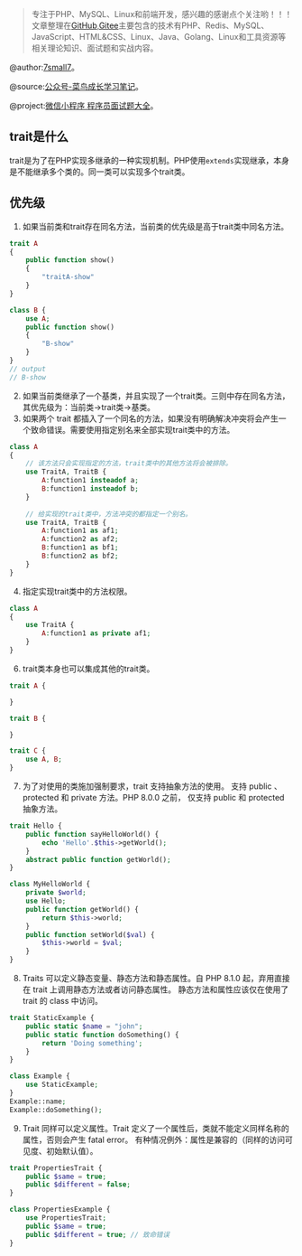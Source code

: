 > 专注于PHP、MySQL、Linux和前端开发，感兴趣的感谢点个关注哟！！！文章整理在[GitHub](https://github.com/7small7),[Gitee](https://gitee.com/bruce_qiq)主要包含的技术有PHP、Redis、MySQL、JavaScript、HTML&CSS、Linux、Java、Golang、Linux和工具资源等相关理论知识、面试题和实战内容。

@author:[7small7](https://github.com/7small7)。

@source:[公众号-菜鸟成长学习笔记](/site/)。

@project:[微信小程序 程序员面试题大全](/site/)。

## trait是什么

trait是为了在PHP实现多继承的一种实现机制。PHP使用`extends`实现继承，本身是不能继承多个类的。同一类可以实现多个trait类。

## 优先级

1. 如果当前类和trait存在同名方法，当前类的优先级是高于trait类中同名方法。

```php
trait A
{
    public function show()
    {
        "traitA-show"
    }
}

class B {
    use A;
    public function show()
    {
        "B-show"
    }
}
// output
// B-show
```

2. 如果当前类继承了一个基类，并且实现了一个trait类。三则中存在同名方法，其优先级为：当前类->trait类->基类。
3. 如果两个 trait 都插入了一个同名的方法，如果没有明确解决冲突将会产生一个致命错误。需要使用指定别名来全部实现trait类中的方法。

```php
class A
{
    // 该方法只会实现指定的方法，trait类中的其他方法将会被排除。
    use TraitA, TraitB {
        A:function1 insteadof a;
        B:function1 insteadof b;
    }
    
    // 给实现的trait类中，方法冲突的都指定一个别名。
    use TraitA, TraitB {
        A:function1 as af1;
        A:function2 as af2;
        B:function1 as bf1;
        B:function2 as bf2;
    }
}
```

4. 指定实现trait类中的方法权限。

```php
class A
{
    use TraitA {
        A:function1 as private af1;
    }
}
```

6. trait类本身也可以集成其他的trait类。

```php
trait A {

}

trait B {

}

trait C {
    use A, B;
}
```

7. 为了对使用的类施加强制要求，trait 支持抽象方法的使用。 支持 public 、protected 和 private 方法。PHP 8.0.0 之前， 仅支持 public 和 protected 抽象方法。

```php
trait Hello {
    public function sayHelloWorld() {
        echo 'Hello'.$this->getWorld();
    }
    abstract public function getWorld();
}

class MyHelloWorld {
    private $world;
    use Hello;
    public function getWorld() {
        return $this->world;
    }
    public function setWorld($val) {
        $this->world = $val;
    }
}
```

8. Traits 可以定义静态变量、静态方法和静态属性。自 PHP 8.1.0 起，弃用直接在 trait 上调用静态方法或者访问静态属性。 静态方法和属性应该仅在使用了 trait 的 class 中访问。

```php
trait StaticExample {
    public static $name = "john";
    public static function doSomething() {
        return 'Doing something';
    }
}

class Example {
    use StaticExample;
}
Example::name;
Example::doSomething();
```

9. Trait 同样可以定义属性。Trait 定义了一个属性后，类就不能定义同样名称的属性，否则会产生 fatal error。 有种情况例外：属性是兼容的（同样的访问可见度、初始默认值）。

```php
trait PropertiesTrait {
    public $same = true;
    public $different = false;
}

class PropertiesExample {
    use PropertiesTrait;
    public $same = true;
    public $different = true; // 致命错误
}
```